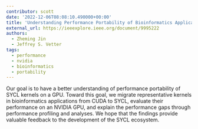 ```yaml
---
contributor: scott
date: '2022-12-06T08:08:10.490000+00:00'
title: 'Understanding Performance Portability of Bioinformatics Applications in SYCL on an NVIDIA GPU'
external_url: https://ieeexplore.ieee.org/document/9995222
authors:
  - Zheming Jin
  - Jeffrey S. Vetter
tags:
  - performance
  - nvidia
  - bioinformatics
  - portability
---
```


Our goal is to have a better understanding of performance portability of SYCL kernels on a GPU. Toward this goal, we
migrate representative kernels in bioinformatics applications from CUDA to SYCL, evaluate their performance on an NVIDIA
GPU, and explain the performance gaps through performance profiling and analyses. We hope that the findings provide
valuable feedback to the development of the SYCL ecosystem.
